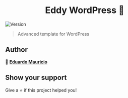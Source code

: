 <h1 align="center">Eddy WordPress 👋</h1>

<p>
  <img alt="Version" src="https://img.shields.io/badge/version-1.0.0-blue.svg?cacheSeconds=2592000" />
</p>

> Advanced template for WordPress

## Author

👤 **[Eduardo Mauricio](https://github.com/therealeddy)**

## Show your support

Give a ⭐️ if this project helped you!
